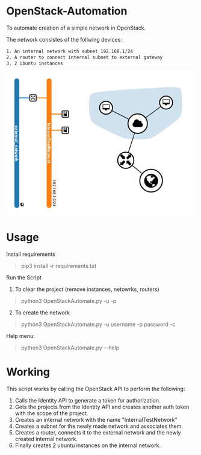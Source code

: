 # OpenStack-Automation
To automate creation of a simple network in OpenStack.

The network consistes of the follwing devices:
```
1. An internal network with subnet 192.168.1/24
2. A router to connect internal subnet to external gateway
3. 2 Ubuntu instances
```

![Netowork Created](network.jpg?raw=true)

# Usage

Install requirements
> pip3 install -r requirements.txt

Run the Script

1. To clear the project (remove instances, netowrks, routers)

> python3 OpenStackAutomate.py -u <username> -p <password>


2. To create the network

> python3 OpenStackAutomate.py -u username -p password -c


Help menu:
> python3 OpenStackAutomate.py --help


# Working
This script works by calling the OpenStack API to perform the following:
1. Calls the Identity API to generate a token for authorization.
2. Gets the projects from the Identity API and creates another auth token with the scope of the project.
3. Creates an internal network with the name "InternalTestNetwork"
4. Creates a subnet for the newly made network and associates them.
5. Creates a router, connects it to the external network and the newly created internal network.
6. Finally creates 2 ubuntu instances on the internal network.
